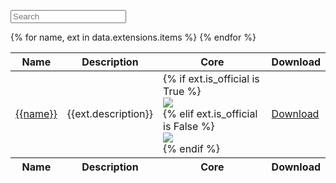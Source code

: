 <input
  id="searchInput"
  type="search"
  name="search"
  placeholder="Search"
  aria-label="Search"
/>
<table role="grid" id="extensionsTable">
  <thead>
    <tr>
      <th scope="col">Name</th>
      <th scope="col">Description</th>
      <th scope="col">Core</th>
      <th scope="col">Download</th>
    </tr>
  </thead>
  <tbody>
  {% for name, ext in data.extensions.items %}
    <tr>
      <td scope="row"><a href="{{ext.doc_url}}">{{name}}<a></td>
      <td scope="row">{{ext.description}}</td>
      <td scope="row">
      {% if ext.is_official is True %}
        <div class="pos">
            <img src="{% static 'svg/check.svg' %}">
        </div>
        {% elif ext.is_official is False %}
        <div class="neg">
            <img src="{% static 'svg/x.svg' %}">
        </div>
        {% endif %}
      </td>
      <td scope="row">
         <a href="#" onclick="download_file('{{ext.download_url}}')" role="button">Download</a>
      </td>
    </tr>
  {% endfor %}
  </tbody>
  <tfoot>
    <tr>
      <th scope="col">Name</th>
      <th scope="col">Description</th>
      <th scope="col">Core</th>
      <th scope="col">Download</th>
    </tr>
  </tfoot>
</table>

